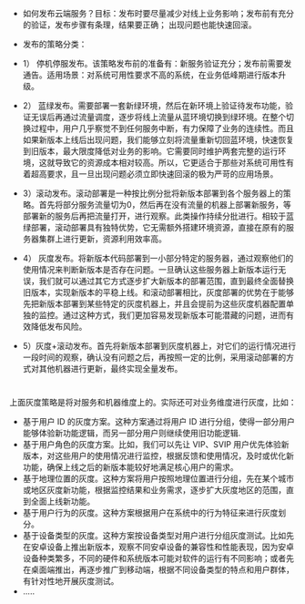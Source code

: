 * 如何发布云端服务？目标：发布时要尽量减少对线上业务影响；发布前有充分的验证，发布步骤有条理，结果要正确； 出现问题也能快速回滚。
* 发布的策略分类：
* 1） 停机停服发布。该策略发布前的准备有：新服务验证充分；发布前需要发通告。适用场景：对系统可用性要求不高的系统，在业务低峰期进行版本升级。
  
* 2） 蓝绿发布。需要部署一套新绿环境，然后在新环境上验证待发布功能，验证无误后再通过流量调度，逐步将线上流量从蓝环境切换到绿环境。在整个切换过程中，用户几乎察觉不到任何服务中断，有力保障了业务的连续性。而且如果新版本上线后出现问题，我们能够立刻将流量重新切回蓝环境，快速恢复到旧版本，最大限度降低对业务的影响。它需要同时维护两套完整的运行环境，这就导致它的资源成本相对较高。所以，它更适合于那些对系统可用性有着超高要求，且一旦出现问题必须立即快速回滚的极为严苛的应用场景。
* 3）滚动发布。滚动部署是一种按比例分批将新版本部署到各个服务器上的策略。首先将部分服务流量切为0，然后再在没有流量的机器上部署新服务，等部署新的服务后再把流量打开，进行观察。此类操作持续分批进行。相较于蓝绿部署，滚动部署具有独特优势，它无需额外搭建环境资源，直接在原有的服务器集群上进行更新，资源利用效率高。
* 4） 灰度发布。将新版本代码部署到一小部分特定的服务器，通过观察他们的使用情况来判断新版本是否存在问题。一旦确认这些服务器上新版本运行无误，我们就可以通过其它方式逐步扩大新版本的部署范围，直到最终全面替换旧版本，实现新版本的平稳上线。和滚动部署相比，灰度部署的优势在于能够先把新版本部署到某些特定的灰度机器上，并且会提前为这些灰度机器配置单独的监控。通过这种方式，我们更加容易发现新版本可能潜藏的问题，进而有效降低发布风险。
* 5）灰度+滚动发布。首先将新版本部署到灰度机器上，对它们的运行情况进行一段时间的观察，确认没有问题之后，再按照一定的比例，采用滚动部署的方式对其他机器进行更新，最终实现全量发布。


#
上面灰度策略是将对服务和机器维度上的。实际还可对业务维度进行灰度，比如：

* 基于用户 ID 的灰度方案。这种方案通过将用户 ID 进行分组，使得一部分用户能够体验新功能逻辑，而另一部分用户则继续使用旧功能逻辑.
* 基于用户角色的灰度方案。比如，我们可以先让 VIP、SVIP 用户优先体验新版本，对这些用户的使用情况进行监控，根据反馈和使用情况，及时或优化新功能，确保上线之后的新版本能较好地满足核心用户的需求。
* 基于地理位置的灰度。这种方案将用户按照地理位置进行分组，先在某个城市或地区灰度新功能，根据监控结果和业务需求，逐步扩大灰度地区的范围，直到全面上线新功能。
* 基于用户行为的灰度。这种方案根据用户在系统中的行为特征来进行灰度划分。
* 基于设备类型的灰度。这种方案按设备类型对用户进行分组灰度测试。比如先在安卓设备上推出新版本，观察不同安卓设备的兼容性和性能表现，因为安卓设备种类繁多，不同的硬件和系统版本可能对软件的运行有不同影响；或者先在桌面端推出，再逐步推广到移动端，根据不同设备类型的特点和用户群体，有针对性地开展灰度测试。
* .....